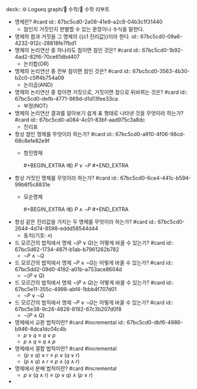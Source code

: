 deck:: 🌐 Logseq graph/📂 수학/📖 수학 리부트

- 명제란? #card
  id:: 67bc5cd0-2a08-41e9-a2c8-04b3c1f31440
	- 참인지 거짓인지 판별할 수 있는 문장이나 수식을 말한다.
- 명제의 참과 거짓을 그 명제의 {{c1 진리값}}이라 한다.
  id:: 67bc5cd0-09a6-4232-912c-28818fe7fbd1
- 명제의 논리연산 중 하나라도 참이면 참인 것은? #card
  id:: 67bc5cd0-1b92-4ad2-82f6-70ce61dbd407
	- 논리합(OR)
- 명제의 논리연산 중 전부 참이면 참인 것은? #card
  id:: 67bc5cd0-3563-4b30-b2c0-c5ff4b754a09
	- 논리곱(AND)
- 명제의 논리연산 중 참이면 거짓으로, 거짓이면 참으로 뒤바뀌는 것은? #card
  id:: 67bc5cd0-defb-4771-969d-d1d13fee33ca
	- 부정(NOT)
- 명제의 논리연산 결과를 알아보기 쉽게 표 형태로 나타낸 것을 무엇이라 하는가? #card
  id:: 67bc5cd0-a084-4c01-83bf-aad975c3a8dc
	- 진리표
- 항상 참인 명제를 무엇이라 하는가? #card
  id:: 67bc5cd0-a910-4f06-98cd-68c8efe82e9f
	- 항진명제
	  
	  #+BEGIN_EXTRA
	  예) $P \vee \neg P$
	  #+END_EXTRA
- 항상 거짓인 명제를 무엇이라 하는가? #card
  id:: 67bc5cd0-6ce4-441c-b594-99b6f5c8831e
	- 모순명제
	  
	  #+BEGIN_EXTRA
	  예) $P \wedge \neg P$
	  #+END_EXTRA
- 항상 같은 진리값을 가지는 두 명제를 무엇이라 하는가? #card
  id:: 67bc5cd0-2644-4d74-8598-eddd58544d44
	- 동치(기호: $\equiv$)
- 드 모르간의 법칙에서 명제 $\neg(P \vee Q)$는 어떻게 바꿀 수 있는가? #card
  id:: 67bc5d62-1734-487f-b1ab-b7961262b782
	- $\neg P \wedge \neg Q$
- 드 모르간의 법칙에서 명제 $\neg P \wedge \neg Q$는 어떻게 바꿀 수 있는가? #card
  id:: 67bc5dd2-09d0-4192-a01b-a753ace8604d
	- $\neg(P \vee Q)$
- 드 모르간의 법칙에서 명제 $\neg(P \wedge Q)$는 어떻게 바꿀 수 있는가? #card
  id:: 67bc5e11-355c-4998-abf4-1bbb4f707d01
	- $\neg P \vee \neg Q$
- 드 모르간의 법칙에서 명제 $\neg P \vee \neg Q$는 어떻게 바꿀 수 있는가? #card
  id:: 67bc5e38-9c26-4828-8192-67c3b207d0f8
	- $\neg(P \wedge Q)$
- 명제에서 교환 법칙이란? #card #incremental
  id:: 67bc5cd0-dbf6-4986-b946-8dca1dc04c4b
	- $p \vee  q \equiv q \vee p$
	- $p \wedge  q \equiv q \wedge p$
- 명제에서 결합 법칙이란? #card #incremental
	- $(p \vee  q) \vee r \equiv p \vee (q \vee r)$
	- $(p \wedge  q) \wedge r \equiv p \wedge (q \wedge r)$
- 명제에서 분배 법칙이란? #card #incremental
	- $p \vee (q \wedge r) \equiv (p \vee q) \wedge (p \vee r)$
-